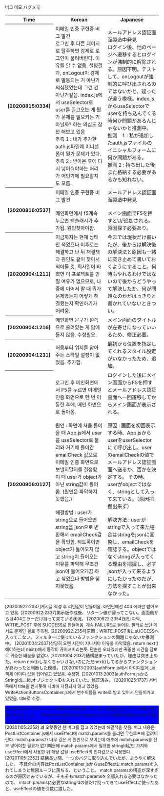 버그 메모
バグメモ
<table>
  <tbody>
      <tr>
      <th>
        Time
      </th>
      <th>
        Korean
      </th>
      <th>
        Japanese
      </th>
    </tr>
    <tr>
      <th>
        [20200815:0334]
      </th>
      <td>
        이메일 인증 구현중 버그 발견<br>
        로그인 후 다른 페이지로 탈주하면 강제로 로그인이 풀려버린다. 이유를 알 수 없음. 실험결과, onLogout이 강제로 발동되는 거 아닌가 의심했었는데 그런 건 아닌거같음. index.js에서 useSelector로 user를 끌고오는 게 뭔가 문제를 일으키는 거 아닐까? 하는 의심도 잠깐 해보고 있음
        <br>
        추측  1 : 내가 추가한 auth.js파일에 이니셜폼이 뭔가 문제가 있다.
        <br>
        추측  2 : 받아온 후에 다시 넣어줘야하는 처리가 어딘가에 필요할지도 모름.
        <br>
      </td>
      <td>
        メールアドレス認証画面製造中発見<br>
        ログイン後、他のページへ遷移するとログインが強制的に解除される。原因不明。テストして、onLogoutが強制的に呼び出されるのではないかと、疑ったが違う模様。index.jsからuseSelectorでuserを持ち込んでくる時何か問題があるんじゃないかと推測中。<br>
        推測　1 : 私が追加したauth.jsファイルのイニシャルフォームに何か問題がある。
        <br>
        推測  2 : 持ち出した後また格納する必要があるかも知れない。
      </td>
    </tr>
    <tr>
      <th>
        [20200816:0537]
      </th>
      <td>
        이메일 인증 구현중 버그 발견<br>
        <br>
        메인화면에서 f5계속 누르면 백슬래시가 추가됨. 원인찾아야함.
      </td>
      <td>
        メールアドレス認証画面製造中発見<br><br>
        メイン画面でF5を押すと\が追加される。原因探す必要あり。
        <br>
      </td>
    </tr>
    <tr>
      <th>
        [20200904:1211]
      </th>
      <td>
        지금까지는 현재 상태만 적었으나 이후로는 해결하고 난 뒤 해결책과 원인도 같이 찾아서 적어둘 것. 회사일이 바쁘면 이 프로젝트를 만질 여유가 없으므로, 나중에 이어서 할 때 뭐가 문제였는지 어떻게 해결했는지 확인하기가 어려움.
      </td>
      <td>
       今までは現状だけ書いたが、後からは解決後の解決法と原因も一緒に突き止めて書いておくようにすること。何時もやれるわけではないので後からどうやって解決したか、何が問題なのかがはっきりと書かれていないときつい。
      </td>
    </tr>
    <tr>
      <th>
        [20200904:1216]
      </th>
      <td>
        메인화면 문구가 왼쪽으로 쏠려있는 게 맘에 들지 않음. 수정필요.
      </td>
      <td>
       メイン画面のタイトルが左寄せになっていいるため、修正必要。
      </td>
    </tr>
    <tr>
      <th>
        [20200904:1231]
      </th>
      <td>
        처음부터 위치를 잡아주는 스타일 설정이 없었음. 추가함.
      </td>
      <td>
       最初から位置を指定してくれるスタイル設定がいなかったため、追加。
      </td>
    </tr>    
    <tr>
      <th>
        [20200906:0127]
      </th>
      <td>
        로그인 후 메인화면에서 F5를 누르면 이메일 인증 화면으로 한 번 이동한 후에, 메인 화면으로 돌아옴.<br><br>
        원인 : 화면에 처음 들어올 때 App.js에서 user를 useSelector로 불러와 거기에 들어간 emailCheck 값으로 이메일 인증 화면으로 보낼지말지를 결정함.
이 때 user가 object가 아닌 string값이 들어옴. (원인은 파악하지 못했음.)<br><br>
        해결방법 : user가 string으로 들어오면 string을 json으로 변환해서 emailCheck값을 확인함. 되도록이면 object가 들어오지 않고 string이 들어오는 이유를 파악해 무조건 json이 들어오게끔 하고 싶었으나 방법을 찾지못했음.
      </td>
      <td>
      ログインした後にメイン画面からF5を押すとメールアドレス認証画面へ一回遷移してからメイン画面が表示される。<br><br>
原因 : 画面を初回表示する時、App.jsからuserをuserSelectorにて呼び出し、userのemailCheckの値でメールアドレス認証画面へ送るか、否かを決定する。
その時、userがobjectではなく、stringとして入って来ている。（原因把握出来ず）<br><br>
        解決方法 : userがstringで入って来た場合はstringをjsonに変換し、emailCheckを確認する。objectではなくstringが入ってくる理由を把握し、必ずjsonが入って来るようにしたかったのだが、方法を探すことが出来なかった。
      </td>
    </tr>        
  </tbody>
<table>





[20200922:2337]게시글 작성 후 리턴값이 안들어옴. 화면단에선 404 에러만 받아오고 있음. 
[20200922:2337]掲示板作成後、リターン値が帰ってこない。画面側からは404エラーだけ持って来ている状況。
[20200922:2354]원인 파악, WRTIE_POST 후에 SUCCESS로 안들어옴. 계속 FAILURE로 들어감. 필터로 쓰던 메서드 문제인 걸로 추측됨. 
[20200922:2354]原因：WRITE_POST後にsUCCESSへ入ってこない。フィルターに使っているファンクションの問題じゃないか推測中。
[20201004:2037]상당히 오랜 시간이 지나서야 이유를 파악했음. return next()해야하는데 next()해서 동작이 끊어져버리는듯. 단순한 오타였지만 귀중한 시간을 담보로 귀중한 배움을 얻었다.
[20201004:2037]結構詰まっていたが、理由は突き止めた。return next()しなくちゃいけないのにただnext()してるからファンクションが終わったと判断した模様。
[20201013:2003]authForm.js에서 아이디값에 _id, 객체 아이디 값을 집어넣고 있었음. 수정함.
[20201013:2003]authForm.jsからStringIdに_id,オブジェクトIDを入れていた。修正済み。
[20201025:1737]
서버쪽에서 title을 받지못해 디비에 저장되지 않고 있었음. 
WriteActionButtonsContainer.js에서 변수이름을 write로 받고 있어서 안들어가고 있었음. 
title로 수정.
<div style="background : blue">
[20201025:1737]
サーバー側からtitleを貰っていない状況になっていてDBに登録されずにいた。
WriteActionButtonsContainer.jsから引数の名前をwriteで貰っていたからだった。
titleに修正。
</div>
<div>
[20201105:2352]
꽤 오랫동안 한 버그를 잡고 있었는데 해결책을 찾음.
버그 내용은 PostListContainer.js에서 useEffect에 match.params를 돌리면 무한루프에 걸려버린다.
match.params가 너무 깊은 게 원인으로 보이는데 애초에 match.params를 전부 넣어야할 필요가 없기때문에
match.params에서 필요한 stringId값만 가져와 useEffect에서 사용한 뒤 해당 값을 useEffect의 인자값으로 사용했다.
<div>
[20201105:2352]
結構長い間、一つのバグに取り込んでいたが、ようやく解決した。
不具合の内容はPostListContainer.jsからuseEffectにmatch.paramsを入れてしまうと無限ルーフに落ちる、ということ。
match.paramsの構造が深すぎるのが原因とみているが、そもそもmatch.paramsを全部入れる必要はなかったので、
mtach.paramsに必要なstringIdの値だけ持ってきてuseEffectに使ったあと、useEffectの値を引数に渡した。
